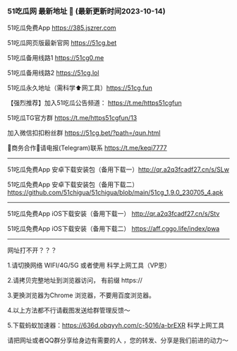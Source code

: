 ### 51吃瓜网 最新地址 👋 (最新更新时间2023-10-14)

51吃瓜免费App https://385.jszrer.com

51吃瓜网页版最新官网 https://51cg.bet

51吃瓜备用线路1 https://51cg0.me

51吃瓜备用线路2 https://51cg.lol

51吃瓜永久地址（需科学⬆️网工具）https://51cg.fun

【强烈推荐】加入51吃瓜公告频道： https://t.me/https51cgfun

51吃瓜TG官方群 https://t.me/https51cgfun/13

加入微信扣扣粉丝群 https://51cg.bet/?path=/qun.html

🤝商务合作🤝请电报(Telegram)联系 https://t.me/keqi7777

----------------------------

51吃瓜免费App 安卓下载安装包（备用下载一）http://qr.a2q3fcadf27.cn/s/SLw 

51吃瓜免费App 安卓下载安装包（备用下载二）https://github.com/51chigua/51chigua/blob/main/51cg_1.9.0_230705_4.apk

----------------------------

51吃瓜免费App iOS下载安装（备用下载一） http://qr.a2q3fcadf27.cn/s/Stv

51吃瓜免费App iOS下载安装（备用下载二） https://aff.cggo.life/index/pwa

----------------------------

网址打不开？？？

1.请切换网络 WIFI/4G/5G 或者使用 科学上网工具（VP恩）

2.请拷贝完整地址到浏览器访问， 有前缀 https:// 

3.更换浏览器为Chrome 浏览器，不要用百度浏览器。

4.以上方法都不行请截图发送给群管理反馈～

5.下载蚂蚁加速器：https://636d.obqyyh.com/c-5016/a-brEXR 科学上网工具


请把网址或者QQ群分享给身边有需要的人 ，您的转发、分享是我们前进的动力～


<!--
**51chigua/51chigua** is a ✨ _special_ ✨ repository because its `README.md` (this file) appears on your GitHub profile.

Here are some ideas to get you started:

- 🔭 I’m currently working on ...
- 🌱 I’m currently learning ...
- 👯 I’m looking to collaborate on ...
- 🤔 I’m looking for help with ...
- 💬 Ask me about ...
- 📫 How to reach me: ...
- 😄 Pronouns: ...
- ⚡ Fun fact: ...
-->
